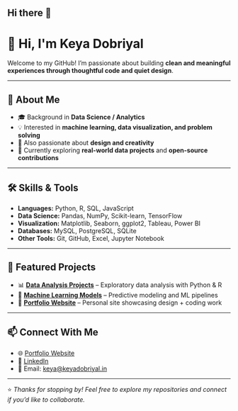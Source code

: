 ## Hi there 👋

# 👋 Hi, I'm Keya Dobriyal  

Welcome to my GitHub! I’m passionate about building **clean and meaningful experiences through thoughtful code and quiet design**.  

---

## 🚀 About Me  
- 🎓 Background in **Data Science / Analytics**  
- 💡 Interested in **machine learning, data visualization, and problem solving**  
- 🎨 Also passionate about **design and creativity**  
- 🌱 Currently exploring **real-world data projects** and **open-source contributions**  

---

## 🛠️ Skills & Tools  
- **Languages:** Python, R, SQL, JavaScript  
- **Data Science:** Pandas, NumPy, Scikit-learn, TensorFlow  
- **Visualization:** Matplotlib, Seaborn, ggplot2, Tableau, Power BI  
- **Databases:** MySQL, PostgreSQL, SQLite  
- **Other Tools:** Git, GitHub, Excel, Jupyter Notebook  

---

## 📂 Featured Projects  
- 📊 **[Data Analysis Projects](#)** – Exploratory data analysis with Python & R  
- 🤖 **[Machine Learning Models](#)** – Predictive modeling and ML pipelines  
- 🎨 **[Portfolio Website](#)** – Personal site showcasing design + coding work  

---

## 📫 Connect With Me  
- 🌐 [Portfolio Website](https://keyadobriyal.in)  
- 💼 [LinkedIn](https://www.linkedin.com/in/keyadobriyal)  
- 📧 Email: keya@keyadobriyal.in  

---

⭐️ *Thanks for stopping by! Feel free to explore my repositories and connect if you’d like to collaborate.*  
